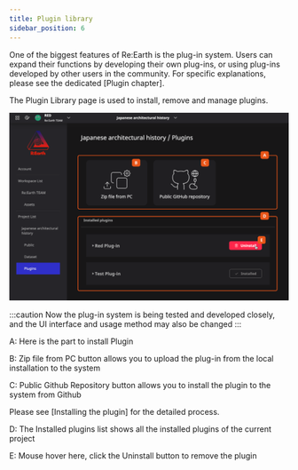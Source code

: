 ```yaml
---
title: Plugin library
sidebar_position: 6
---
```


One of the biggest features of Re:Earth is the plug-in system. Users can expand their functions by developing their own plug-ins, or using plug-ins developed by other users in the community. For specific explanations, please see the dedicated [Plugin chapter].

The Plugin Library page is used to install, remove and manage plugins.

![6-1](./img/6-1.png)

:::caution
Now the plug-in system is being tested and developed closely, and the UI interface and usage method may also be changed
:::

A: Here is the part to install Plugin

B: Zip file from PC button allows you to upload the plug-in from the local installation to the system

C: Public Github Repository button allows you to install the plugin to the system from Github

Please see [Installing the plugin] for the detailed process.

D: The Installed plugins list shows all the installed plugins of the current project

E: Mouse hover here, click the Uninstall button to remove the plugin